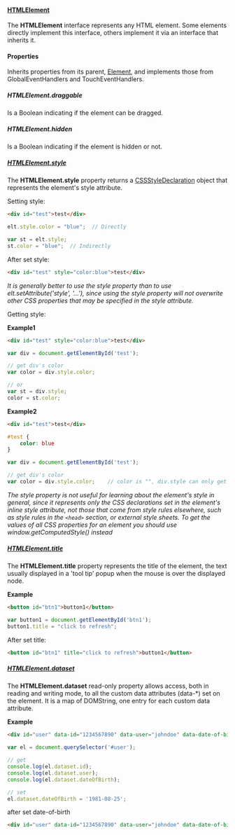 #### [HTMLElement](https://developer.mozilla.org/en-US/docs/Web/API/HTMLElement)

The **HTMLElement** interface represents any HTML element. Some elements directly implement this interface, others implement it via an interface that inherits it.

#### Properties

Inherits properties from its parent, [Element](https://developer.mozilla.org/en-US/docs/Web/API/Element), and implements those from GlobalEventHandlers and TouchEventHandlers.

##### HTMLElement.draggable

Is a Boolean indicating if the element can be dragged.

##### HTMLElement.hidden

Is a Boolean indicating if the element is hidden or not.

##### [HTMLElement.style](https://developer.mozilla.org/en-US/docs/Web/API/HTMLElement/style)

The **HTMLElement.style** property returns a [CSSStyleDeclaration](https://developer.mozilla.org/en-US/docs/Web/API/CSSStyleDeclaration) object that represents the element's style attribute.

Setting style:

```html
<div id="test">test</div>
```

```javascript
elt.style.color = "blue";  // Directly

var st = elt.style;
st.color = "blue";  // Indirectly
```

After set style:

```html
<div id="test" style="color:blue">test</div>
```

*It is generally better to use the style property than to use elt.setAttribute('style', '...'), since using the style property will not overwrite other CSS properties that may be specified in the style attribute.*

Getting style:

**Example1**

```html
<div id="test" style="color:blue">test</div>
```

```javascript
var div = document.getElementById('test');

// get div's color
var color = div.style.color;

// or
var st = div.style;
color = st.color;
```

**Example2**

```html
<div id="test">test</div>
```

```css
#test {
    color: blue
}
```

```javascript
var div = document.getElementById('test');

// get div's color
var color = div.style.color;    // color is "", div.style can only get the inline style
```

*The style property is not useful for learning about the element's style in general, since it represents only the CSS declarations set in the element's inline style attribute, not those that come from style rules elsewhere, such as style rules in the `<head>` section, or external style sheets. To get the values of all CSS properties for an element you should use window.getComputedStyle() instead*

##### [HTMLElement.title](https://developer.mozilla.org/en-US/docs/Web/API/HTMLElement/title)

The **HTMLElement.title** property represents the title of the element, the text usually displayed in a 'tool tip' popup when the mouse is over the displayed node.

**Example**

```html
<button id="btn1">button1</button>
```

```javascript
var button1 = document.getElementById('btn1');
button1.title = "click to refresh";
```

After set title:

```html
<button id="btn1" title="click to refresh">button1</button>
```

##### [HTMLElement.dataset](https://developer.mozilla.org/en-US/docs/Web/API/HTMLElement/dataset)

The **HTMLElement.dataset** read-only property allows access, both in reading and writing mode, to all the custom data attributes (data-*) set on the element. It is a map of DOMString, one entry for each custom data attribute.

**Example**

```html
<div id="user" data-id="1234567890" data-user="johndoe" data-date-of-birth="1960-10-03">John Doe</div>
```
```javascript
var el = document.querySelector('#user');

// get
console.log(el.dataset.id);
console.log(el.dataset.user);
console.log(el.dataset.dateOfBirth);

// set
el.dataset.dateOfBirth = '1981-08-25';
```
after set date-of-birth

```html
<div id="user" data-id="1234567890" data-user="johndoe" data-date-of-birth="1981-08-25">John Doe</div>
```
